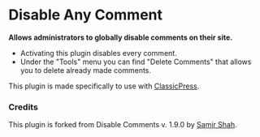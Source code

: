 # Disable Any Comment

**Allows administrators to globally disable comments on their site.**

- Activating this plugin disables every comment.
- Under the "Tools" menu you can find "Delete Comments" that allows you to delete already made comments.

This plugin is made specifically to use with [ClassicPress](https://classicpress.net).

### Credits
This plugin is forked from Disable Comments v. 1.9.0 by [Samir Shah](http://www.rayofsolaris.net/).



